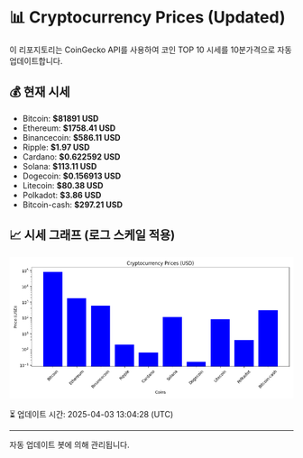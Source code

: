 
# 📊 Cryptocurrency Prices (Updated)

이 리포지토리는 CoinGecko API를 사용하여 코인 TOP 10 시세를 10분가격으로 자동 업데이트합니다.

## 💰 현재 시세
- Bitcoin: **$81891 USD**
- Ethereum: **$1758.41 USD**
- Binancecoin: **$586.11 USD**
- Ripple: **$1.97 USD**
- Cardano: **$0.622592 USD**
- Solana: **$113.11 USD**
- Dogecoin: **$0.156913 USD**
- Litecoin: **$80.38 USD**
- Polkadot: **$3.86 USD**
- Bitcoin-cash: **$297.21 USD**

## 📈 시세 그래프 (로그 스케일 적용)
![Crypto Prices](crypto_prices.png)

⏳ 업데이트 시간: 2025-04-03 13:04:28 (UTC)

---
자동 업데이트 봇에 의해 관리됩니다.
